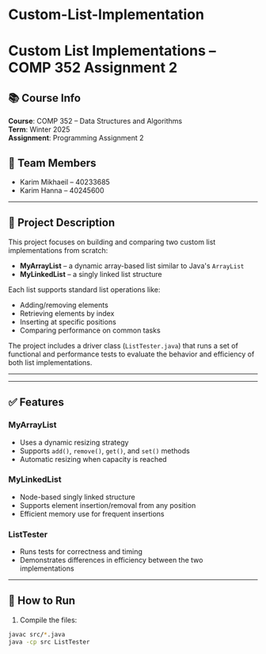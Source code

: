 # Custom-List-Implementation
# Custom List Implementations – COMP 352 Assignment 2

## 📚 Course Info
**Course**: COMP 352 – Data Structures and Algorithms  
**Term**: Winter 2025  
**Assignment**: Programming Assignment 2  

## 👥 Team Members
- Karim Mikhaeil – 40233685  
- Karim Hanna – 40245600  

---

## 🧠 Project Description

This project focuses on building and comparing two custom list implementations from scratch:

- **MyArrayList** – a dynamic array-based list similar to Java's `ArrayList`
- **MyLinkedList** – a singly linked list structure

Each list supports standard list operations like:
- Adding/removing elements
- Retrieving elements by index
- Inserting at specific positions
- Comparing performance on common tasks

The project includes a driver class (`ListTester.java`) that runs a set of functional and performance tests to evaluate the behavior and efficiency of both list implementations.

---

---

## ✅ Features

### MyArrayList
- Uses a dynamic resizing strategy
- Supports `add()`, `remove()`, `get()`, and `set()` methods
- Automatic resizing when capacity is reached

### MyLinkedList
- Node-based singly linked structure
- Supports element insertion/removal from any position
- Efficient memory use for frequent insertions

### ListTester
- Runs tests for correctness and timing
- Demonstrates differences in efficiency between the two implementations

---

## 🚀 How to Run

1. Compile the files:

```bash
javac src/*.java
java -cp src ListTester
